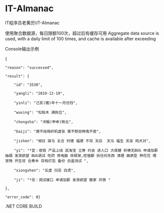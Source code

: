 # IT-Almanac
IT程序员老黄历\IT-Almanac

使用聚合数据源，每日限额100次，超过后有缓存可用
Aggregate data source is used, with a daily limit of 100 times, and cache is available after exceeding

Console输出示例

{

	"reason": "successed",
	
	"result": {
	
		"id": "3530",
		
		"yangli": "2019-12-19",
		
		"yinli": "己亥(猪)年十一月廿四",
		
		"wuxing": "松柏木 满执位",
		
		"chongsha": "冲猴(甲申)煞北",
		
		"baiji": "庚不经络织机虚张 寅不祭祀神鬼不尝",
		
		"jishen": "相日 驿马 五合 时德 福德 不将 天后  天马 福生 天巫 鸣犬对",
		
		"yi": "*宜：收钱 产品上线 逛淘宝 立券 约会 进人口 大保健 祈祷无BUG 申请加薪 抽烟 发泄欲望 BUG调试 吃药 修电脑 改框架,挖墙脚 拆任何东西 清理 画原型 种花花 喂宠物 开生坟 合寿木 存档打包 备份 白盒测试 ",
		
		"xiongshen": "五虚 归忌 白虎",
		
		"ji": "*忌：调试接口 申请加薪 发泄欲望 搬家 开房 "
		
	},
	
	"error_code": 0}

.NET CORE BUILD

